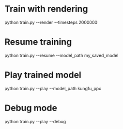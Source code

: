 # Train with rendering
python train.py --render --timesteps 2000000

# Resume training
python train.py --resume --model_path my_saved_model

# Play trained model
python train.py --play --model_path kungfu_ppo

# Debug mode
python train.py --play --debug